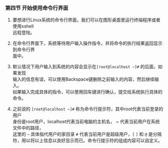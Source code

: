 ### 第四节 开始使用命令行界面

1. 要想进行Linux系统的命令行界面，我们可以在图形桌面里运行终端程序或者使用xshell  
远程登陆。

2. 在命令行界面下，系统等待用户输入操作指令，并将命令的执行结果返回显示到命令行界  
面中。

3. 默认情况下用户输入到系统的内容会显示在`[root@localhost ~]#` 的后面，如果发现  
输入的信息有误，可以使用Backspace键删除之前输入的内容，然后继续输入。  
如果输入完成具体的指令，可以使用回车键进行确认，提交给系统执行具体的命令。

4. 之前说的 `[root@localhost ~]#` 称为命令行提示符，其中root代表当前登录的用户  
身份是root用户，localhost代表当前电脑的主机名， ~ 代表当前用户在系统文件中的路径，  
这里的 `~` 具体指代用户的家目录 `#` 代表当前用户是超级用户，`[` `]` 和 `@` 是分隔  
符，用以将以上信息以良好显示而已。命令行提示符的组成内容可以自定义。
